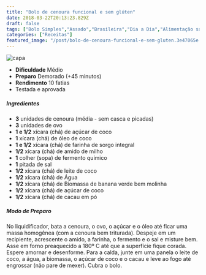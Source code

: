 ```yaml
---
title: "Bolo de cenoura funcional e sem glúten"
date: 2018-03-22T20:13:23.829Z
draft: false
tags: ["Bolo Simples","Assado","Brasileira","Dia a Dia","Alimentação saudável","Bolo","Receitas"]
categories: ["Receitas"]
featured_image: "/post/bolo-de-cenoura-funcional-e-sem-gluten.3e47065e.jpg"
---
```


![capa](/post/bolo-de-cenoura-funcional-e-sem-gluten.3e47065e.jpg)

*   **Dificuldade** Médio
*   **Preparo** Demorado (+45 minutos)
*   **Rendimento** 10 fatias
*   Testada e aprovada
    

##### Ingredientes

*   **3** unidades de cenoura (média - sem casca e picadas)
*   **3** unidades de ovo
*   **1 e 1/2** xícara (chá) de açúcar de coco
*   **1** xícara (chá) de óleo de coco
*   **1 e 1/2** xícara (chá) de farinha de sorgo integral
*   **1/2** xícara (chá) de amido de milho
*   **1** colher (sopa) de fermento químico
*   **1** pitada de sal
*   **1/2** xícara (chá) de leite de coco
*   **1/2** xícara (chá) de Água
*   **1/2** xícara (chá) de Biomassa de banana verde bem molinha
*   **1/2** xícara (chá) de açúcar de coco
*   **1/2** xícara (chá) de cacau em pó

##### Modo de Preparo

No liquidificador, bata a cenoura, o ovo, o açúcar e o óleo até ficar uma massa homogênea (com a cenoura bem triturada). Despeje em um recipiente, acrescente o amido, a farinha, o fermento e o sal e misture bem. Asse em forno preaquecido a 180º C até que a superfície fique corada. Espere amornar e desenforme. Para a calda, junte em uma panela o leite de coco, a água, a biomassa, o açúcar de coco e o cacau e leve ao fogo até engrossar (não pare de mexer). Cubra o bolo.
